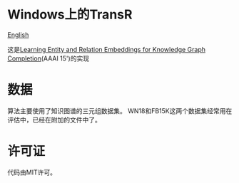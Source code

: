 # Windows上的TransR

[English](/examples/tensorflow/TransR/README.md)

这是[Learning Entity and Relation Embeddings for Knowledge Graph Completion](https://aaai.org/ocs/index.php/AAAI/AAAI15/paper/view/9571)(AAAI 15')的实现

# 数据

算法主要使用了知识图谱的三元组数据集。 WN18和FB15K这两个数据集经常用在评估中，已经在附加的文件中了。

# 许可证

代码由MIT许可。